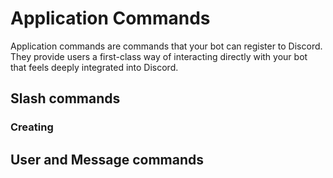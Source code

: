# Application Commands

Application commands are commands that your bot can register to Discord.
They provide users a first-class way of interacting directly with your bot that feels deeply integrated into Discord.


## Slash commands

### Creating

## User and Message commands